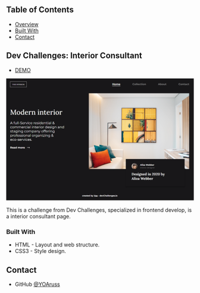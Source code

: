<!-- TABLE OF CONTENTS -->


## Table of Contents


- [Overview](#overview)
- [Built With](#built-with)
- [Contact](#contact)


<!-- OVERVIEW -->


## Dev Challenges: Interior Consultant 


- [DEMO]([https://devchallenges-team-page-master.netlify.app/](https://devchallenge-interior-consultant-page.netlify.app/))


![screenshot](https://github.com/YOArus/devChallenges/blob/1abc40acf00b7819df774014fb50de2633482345/interior-consultant/img/dev-interior-page.png)


This is a challenge from Dev Challenges, specialized in frontend develop, is a interior consultant page.


### Built With

- HTML - Layout and web structure.
- CSS3 - Style design.


## Contact

- GitHub [@YOAruss](https://{github.com/YOAruss})
